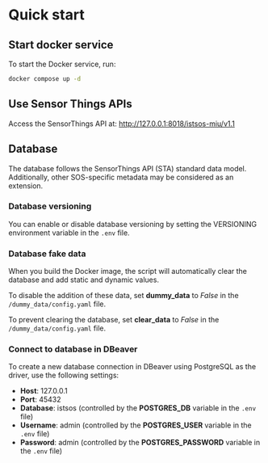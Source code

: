 # Quick start

## Start docker service

To start the Docker service, run:

```sh
docker compose up -d
```

## Use Sensor Things APIs

Access the SensorThings API at: http://127.0.0.1:8018/istsos-miu/v1.1

## Database

The database follows the SensorThings API (STA) standard data model.
Additionally, other SOS-specific metadata may be considered as an extension.

### Database versioning

You can enable or disable database versioning by setting the VERSIONING environment variable in the `.env` file.
    
### Database fake data

When you build the Docker image, the script will automatically clear the database and add static and dynamic values. 

To disable the addition of these data, set **dummy_data** to *False* in the `/dummy_data/config.yaml` file.

To prevent clearing the database, set **clear_data** to *False* in the `/dummy_data/config.yaml` file.

### Connect to database in DBeaver

To create a new database connection in DBeaver using PostgreSQL as the driver, use the following settings:

- **Host**: 127.0.0.1
- **Port**: 45432
- **Database**: istsos (controlled by the **POSTGRES_DB** variable in the `.env` file)
- **Username**: admin (controlled by the **POSTGRES_USER** variable in the `.env` file)
- **Password**: admin (controlled by the **POSTGRES_PASSWORD** variable in the `.env` file)
